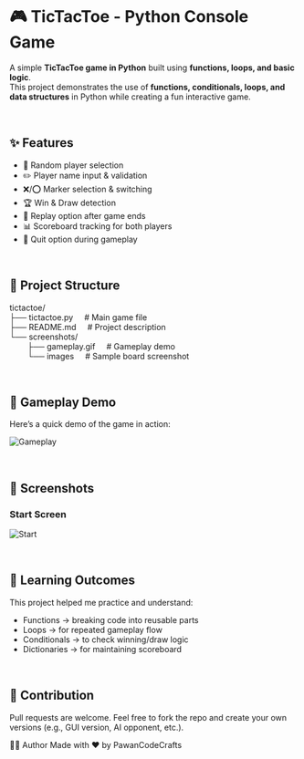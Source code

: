# 🎮 TicTacToe - Python Console Game

A simple **TicTacToe game in Python** built using **functions, loops, and basic logic**.  
This project demonstrates the use of **functions, conditionals, loops, and data structures** in Python while creating a fun interactive game.  

<br>

## ✨ Features
- 🎲 Random player selection  
- ✏️ Player name input & validation  
- ❌/⭕ Marker selection & switching  
- 🏆 Win & Draw detection  
- 🔁 Replay option after game ends  
- 📊 Scoreboard tracking for both players  
- 🚪 Quit option during gameplay  

<br>

## 📂 Project Structure

tictactoe/<br>
├── tictactoe.py &nbsp;  &nbsp;  # Main game file<br>
├── README.md  &nbsp; &nbsp;  # Project description<br>
└── screenshots/<br>
&nbsp; &nbsp; &nbsp; &nbsp;  ├── gameplay.gif  &nbsp;  &nbsp; # Gameplay demo<br>
&nbsp; &nbsp; &nbsp; &nbsp;  └── images &nbsp;   &nbsp; # Sample board screenshot

<br>


## 🎥 Gameplay Demo
Here’s a quick demo of the game in action:

![Gameplay](screenshots/gameplay.gif)

<br>

## 📸 Screenshots
### Start Screen
![Start](screenshots/start.png)

<br>

## 🎯 Learning Outcomes
This project helped me practice and understand:

 - Functions → breaking code into reusable parts
 - Loops → for repeated gameplay flow
 -  Conditionals → to check winning/draw logic
 -  Dictionaries → for maintaining scoreboard

<br> 

## 🙌 Contribution
  Pull requests are welcome. Feel free to fork the repo and create your own versions (e.g., GUI version, AI opponent, etc.).

👩‍💻 Author
Made with ❤️ by PawanCodeCrafts
